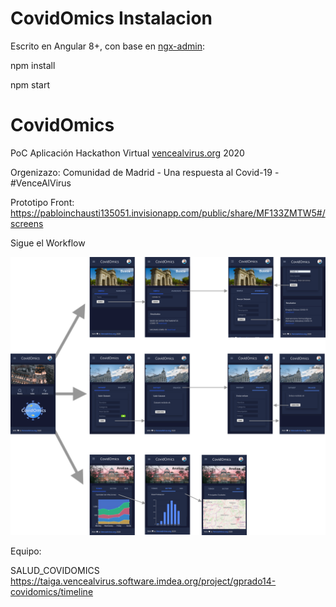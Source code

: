 # CovidOmics Instalacion

Escrito en Angular 8+, con base en [ngx-admin](http://ngx-admin):

npm install 

npm start

# CovidOmics

PoC Aplicación Hackathon Virtual [vencealvirus.org](vencealvirus.org) 2020

Orgenizazo: Comunidad de Madrid - Una respuesta al Covid-19 - #VenceAlVirus

Prototipo Front:
https://pabloinchausti135051.invisionapp.com/public/share/MF133ZMTW5#/screens

Sigue el Workflow

<a target="_blank" href="https://pabloinchausti135051.invisionapp.com/public/share/MF133ZMTW5#/screens">
  <img src="Desgin CovidOmics App v1.0.png"/>
</a>

Equipo:

SALUD_COVIDOMICS
https://taiga.vencealvirus.software.imdea.org/project/gprado14-covidomics/timeline


